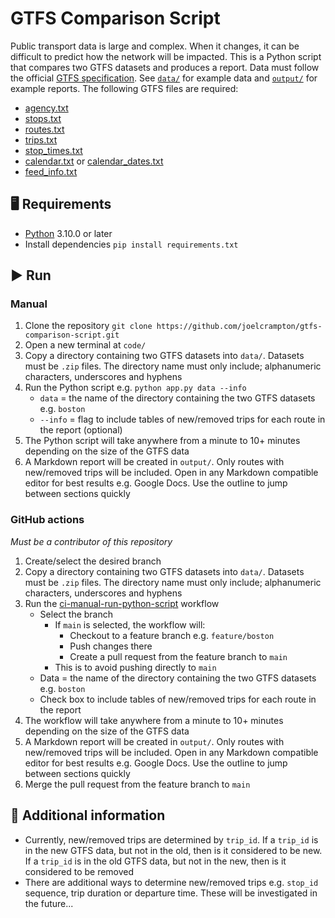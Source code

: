 # GTFS Comparison Script
Public transport data is large and complex. When it changes, it can be difficult to predict how the network will be impacted. This is a Python script that compares two GTFS datasets and produces a report. Data must follow the official [GTFS specification](https://gtfs.org/documentation/schedule/reference/). See [`data/`](https://github.com/joelcrampton/gtfs-comparison-script/tree/main/data) for example data and [`output/`](https://github.com/joelcrampton/gtfs-comparison-script/tree/main/output) for example reports. The following GTFS files are required:
- [agency.txt](https://gtfs.org/documentation/schedule/reference/#agencytxt)
- [stops.txt](https://gtfs.org/documentation/schedule/reference/#stopstxt)
- [routes.txt](https://gtfs.org/documentation/schedule/reference/#routestxt)
- [trips.txt](https://gtfs.org/documentation/schedule/reference/#tripstxt)
- [stop_times.txt](https://gtfs.org/documentation/schedule/reference/#stop_timestxt)
- [calendar.txt](https://gtfs.org/documentation/schedule/reference/#calendartxt) or [calendar_dates.txt](https://gtfs.org/documentation/schedule/reference/#calendar_datestxt)
- [feed_info.txt](https://gtfs.org/documentation/schedule/reference/#feed_infotxt)

## 🖥 Requirements
- [Python](https://www.python.org/downloads/) 3.10.0 or later
- Install dependencies `pip install requirements.txt`

## ▶️ Run
### Manual
1. Clone the repository `git clone https://github.com/joelcrampton/gtfs-comparison-script.git`
2. Open a new terminal at `code/`
3. Copy a directory containing two GTFS datasets into `data/`. Datasets must be `.zip` files. The directory name must only include; alphanumeric characters, underscores and hyphens
4. Run the Python script e.g. `python app.py data --info`
    - `data` = the name of the directory containing the two GTFS datasets e.g. `boston`
    - `--info` = flag to include tables of new/removed trips for each route in the report (optional)
5. The Python script will take anywhere from a minute to 10+ minutes depending on the size of the GTFS data
6. A Markdown report will be created in `output/`. Only routes with new/removed trips will be included. Open in any Markdown compatible editor for best results e.g. Google Docs. Use the outline to jump between sections quickly

### GitHub actions
_Must be a contributor of this repository_
1. Create/select the desired branch
2. Copy a directory containing two GTFS datasets into `data/`. Datasets must be `.zip` files. The directory name must only include; alphanumeric characters, underscores and hyphens
3. Run the [ci-manual-run-python-script](https://github.com/joelcrampton/gtfs-comparison-script/actions/workflows/ci-manual-run-python-script.yaml) workflow
    - Select the branch
        - If `main` is selected, the workflow will:
            - Checkout to a feature branch e.g. `feature/boston`
            - Push changes there
            - Create a pull request from the feature branch to `main`
        - This is to avoid pushing directly to `main`
    - Data = the name of the directory containing the two GTFS datasets e.g. `boston`
    - Check box to include tables of new/removed trips for each route in the report
4. The workflow will take anywhere from a minute to 10+ minutes depending on the size of the GTFS data
5. A Markdown report will be created in `output/`. Only routes with new/removed trips will be included. Open in any Markdown compatible editor for best results e.g. Google Docs. Use the outline to jump between sections quickly
6. Merge the pull request from the feature branch to `main`

## 📌 Additional information
- Currently, new/removed trips are determined by `trip_id`. If a `trip_id` is in the new GTFS data, but not in the old, then is it considered to be new. If a `trip_id` is in the old GTFS data, but not in the new, then is it considered to be removed
- There are additional ways to determine new/removed trips e.g. `stop_id` sequence, trip duration or departure time. These will be investigated in the future...
